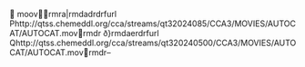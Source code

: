    moov  rmra   |rmda   drdrf    url    Phttp://qtss.chemeddl.org/cca/streams/qt32024085/CCA3/MOVIES/AUTOCAT/AUTOCAT.mov    rmdr      
ð   }rmda   erdrf    url    Qhttp://qtss.chemeddl.org/cca/streams/qt320240500/CCA3/MOVIES/AUTOCAT/AUTOCAT.mov    rmdr      – 
